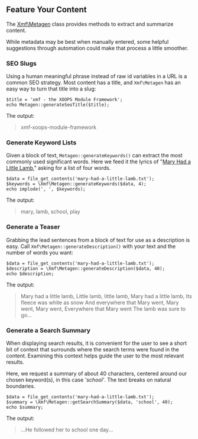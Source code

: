 ## Feature Your Content

The [Xmf\Metagen](../metagen/README.md) class provides methods to extract and summarize content.

While metadata may be best when manually entered, some helpful suggestions through automation could
make that process a little smoother.

### SEO Slugs

Using a human meaningful phrase instead of raw id variables in a URL is a common SEO strategy.
Most content has a title, and `Xmf\Metagen` has an easy way to turn that title into a slug:

```
$title = 'xmf - the XOOPS Module Framework';
echo Metagen::generateSeoTitle($title);
```

The output:

> xmf-xoops-module-framework

### Generate Keyword Lists

Given a block of text, `Metagen::generateKeywords()` can extract the most commonly used significant words.
Here we feed it the lyrics of "[Mary Had a Little Lamb](http://kids.niehs.nih.gov/games/songs/childrens/maryhad.htm),"
asking for a list of four words.

```
$data = file_get_contents('mary-had-a-little-lamb.txt');
$keywords = \Xmf\Metagen::generateKeywords($data, 4);
echo implode(', ', $keywords);
```

The output:

> mary, lamb, school, play

### Generate a Teaser

Grabbing the lead sentences from a block of text for use as a description is easy. Call
`Xmf\Metagen::generateDescription()` with your text and the number of words you want:

```
$data = file_get_contents('mary-had-a-little-lamb.txt');
$description = \Xmf\Metagen::generateDescription($data, 40);
echo $description;
```
The output:

> Mary had a little lamb, Little lamb, little lamb, Mary had a little lamb, Its fleece was white as snow And everywhere that Mary went, Mary went, Mary went, Everywhere that Mary went The lamb was sure to go...

### Generate a Search Summary

When displaying search results, it is convenient for the user to see a short bit of context that
surrounds where the search terms were found in the content. Examining this context helps guide the
user to the most relevant results.

Here, we request a summary of about 40 characters, centered around our chosen keyword(s), in this case *'school'*.
The text breaks on natural boundaries.

```
$data = file_get_contents('mary-had-a-little-lamb.txt');
$summary = \Xmf\Metagen::getSearchSummary($data, 'school', 40);
echo $summary;

```

The output:

> ...He followed her to school one day...
